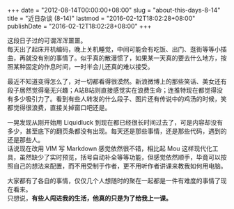 +++
date = "2012-08-14T00:00:00+08:00"
slug = "about-this-days-8-14"
title = "近日杂谈 (8-14)"
lastmod = "2016-02-12T18:02:28+08:00"
publishDate = "2016-02-12T18:02:28+08:00"
+++

这段日子过的可谓浑浑噩噩。  
每天出了起床开机编码，晚上关机睡觉，中间可能会有吃饭、出门、逛街等等小插曲，再就没有别的事情了。似乎真的散漫惯了，如果某一天真的要去什么地方，按照某种固定的作息时间，一时半会儿还真的难以接受。

最近不知道变得怎么了，对一切都看得很漠然。新浪微博上的那些笑话、美女还有段子居然觉得毫无兴趣；A站B站则直接感觉实在浪费生命；连推特现在都觉得没有多少吸引力了。看到有些人转发的什么段子、图片还有传说中的鸡汤的时候，笑都觉得很浪费，直接关掉窗口吧还是。

一晃发现从刚开始用 Liquidluck 到现在都已经很长时间过去了，可是内容却没有多少，甚至底下的翻页条都没有出现。每天还是那些事情，还是那些代码，遇到的还是那些人。  
话说现在改用 VIM 写 Markdown 感觉依然很不错，相比起 Mou 这样现代化工具，虽然缺少了实时预览，括号自动补全等等功能，但感觉依然顺手，毕竟可以按照自己的想法来配置，而不用受制于作者，更不用听作者讲课来教我如何用电脑。

大家都有了各自的事情，仅仅几个人想随时的聚在一起都是一件有难度的事情了现在看来。  
只想说，**有些人闯进我的生活，他真的只是为了给我上一课。**
